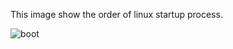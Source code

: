 This image show the order of linux startup process.

![boot](http://static.thegeekstuff.com/wp-content/uploads/2011/02/linux-boot-process.png)
